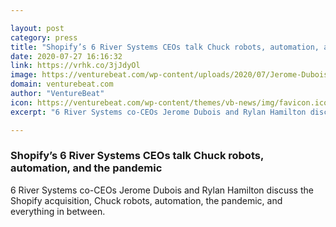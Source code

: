 ```yaml
---

layout: post
category: press
title: "Shopify’s 6 River Systems CEOs talk Chuck robots, automation, and the pandemic"
date: 2020-07-27 16:16:32
link: https://vrhk.co/3jJdyOl
image: https://venturebeat.com/wp-content/uploads/2020/07/Jerome-Dubois-Rylan-Hamilton-6RS.jpg?w=1200&strip=all
domain: venturebeat.com
author: "VentureBeat"
icon: https://venturebeat.com/wp-content/themes/vb-news/img/favicon.ico
excerpt: "6 River Systems co-CEOs Jerome Dubois and Rylan Hamilton discuss the Shopify acquisition, Chuck robots, automation, the pandemic, and everything in between."

---
```


### Shopify’s 6 River Systems CEOs talk Chuck robots, automation, and the pandemic

6 River Systems co-CEOs Jerome Dubois and Rylan Hamilton discuss the Shopify acquisition, Chuck robots, automation, the pandemic, and everything in between.